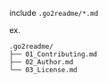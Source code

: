 include `.go2readme/*.md`

ex.

```
.go2readme/
├── 01_Contributing.md
├── 02_Author.md
└── 03_License.md
```
